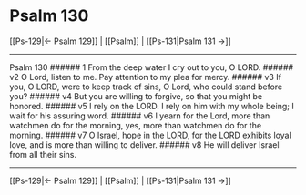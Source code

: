 # Psalm 130

[[Ps-129|← Psalm 129]] | [[Psalm]] | [[Ps-131|Psalm 131 →]]
***

Psalm 130 ###### 1 From the deep water I cry out to you, O LORD. ###### v2 O Lord, listen to me. Pay attention to my plea for mercy. ###### v3 If you, O LORD, were to keep track of sins, O Lord, who could stand before you? ###### v4 But you are willing to forgive, so that you might be honored. ###### v5 I rely on the LORD. I rely on him with my whole being; I wait for his assuring word. ###### v6 I yearn for the Lord, more than watchmen do for the morning, yes, more than watchmen do for the morning. ###### v7 O Israel, hope in the LORD, for the LORD exhibits loyal love, and is more than willing to deliver. ###### v8 He will deliver Israel from all their sins.

***
[[Ps-129|← Psalm 129]] | [[Psalm]] | [[Ps-131|Psalm 131 →]]
